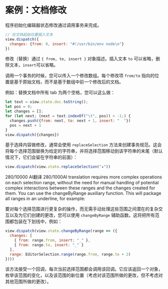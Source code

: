 # 案例：文档修改

程序初始化编辑器状态修改通过调用事务来完成。

``` javascript
// 在文档起始位置插入文本
view.dispatch({
  changes: {from: 0, insert: "#!/usr/bin/env node\n"}
})
```

修改（替换）通过 `{ from, to, insert }` 对象描述。插入文本 `to` 可以省略，删除文本，`insert`可以省略。

调用一个事务的时候，您可以传入一个修改数组。每个修改项 `from/to` 指向的位置是基于原始文档，而不是基于数组中前一个修改后的文档。

例如：替换文档中所有 tab 为两个空格，您可以这么做：

``` javascript
let text = view.state.doc.toString();
let pos = 0;
let changes = [];
for (let next; (next = text.indexOf("\t", pos)) > -1;) {
  changes.push({from: next, to: next + 1, insert: "  "})
  pos = next + 1
}
view.dispatch({changes})
```

基于选择内容做修改，通常会使用 `replaceSelection` 方法来创建事务规范。这会将每个选择范围替换为给定的字符串，并将选择范围移动到该字符串的末尾（默认情况下，它们会留在字符串的前面）：

``` javascript
view.dispatch(view.state.replaceSelection("★"))
```


280/10000
AI翻译
280/1000AI translation requires more complex operations on each selection range, without the need for manual handling of potential complex interactions between these ranges and the changes created for them. You can use the changeByRange auxiliary function. This will package all ranges in an underline, for example:

要对每个选择范围进行更复杂的操作，而无需手动处理这些范围之间潜在的复杂交互以及为它们创建的更改，您可以使用 `changeByRange` 辅助函数。这将把所有范围都包装在下划线中，例如：

``` javascript
view.dispatch(view.state.changeByRange(range => ({
  changes: [
    { from: range.from, insert: "_" },
    { from: range.to, insert: "_" }
  ],
  range: EditorSelection.range(range.from, range.to + 2)
})))
```

该方法接受一个回调，每次当前选择范围都会调用该回调。它应该返回一个对象，枚举该范围的变化，以及该范围的新位置（考虑对该范围所做的更改，但不考虑对其他范围所做的更改）。
